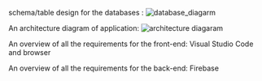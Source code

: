 
 schema/table design for the databases :
 ![database_diagarm](https://user-images.githubusercontent.com/71631447/207441051-4c5a17be-7eb9-4ba4-a3a2-2b0ef220d352.png)

 
 An architecture diagram of application:
![architecture diagaram](https://user-images.githubusercontent.com/71631447/207440494-fb2ce5c2-8dfb-4551-a4b6-9aefc2518e19.png)

An overview of all the requirements for the front-end:
Visual Studio Code and browser

An overview of all the requirements for the back-end:
Firebase

